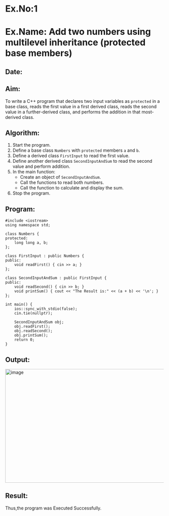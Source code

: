 # Ex.No:1  
# Ex.Name: Add two numbers using multilevel inheritance (protected base members)  

## Date:  

## Aim:  
To write a C++ program that declares two input variables as `protected` in a base class, reads the first value in a first derived class, reads the second value in a further-derived class, and performs the addition in that most-derived class.  

## Algorithm:  
1. Start the program.  
2. Define a base class `Numbers` with `protected` members `a` and `b`.  
3. Define a derived class `FirstInput` to read the first value.  
4. Define another derived class `SecondInputAndSum` to read the second value and perform addition.  
5. In the main function:  
   - Create an object of `SecondInputAndSum`.  
   - Call the functions to read both numbers.  
   - Call the function to calculate and display the sum.  
6. Stop the program.  

## Program:
```
#include <iostream>
using namespace std;

class Numbers {
protected:
    long long a, b;
};

class FirstInput : public Numbers {
public:
    void readFirst() { cin >> a; }
};

class SecondInputAndSum : public FirstInput {
public:
    void readSecond() { cin >> b; }
    void printSum() { cout << "The Result is:" << (a + b) << '\n'; }
};

int main() {
    ios::sync_with_stdio(false);
    cin.tie(nullptr);

    SecondInputAndSum obj;
    obj.readFirst();
    obj.readSecond();
    obj.printSum();
    return 0;
}
```

## Output:
<img width="862" height="361" alt="image" src="https://github.com/user-attachments/assets/dd587035-f9b1-43c4-8396-95f4683fe4ee" />

## Result:
Thus,the program was Executed Successfully.
